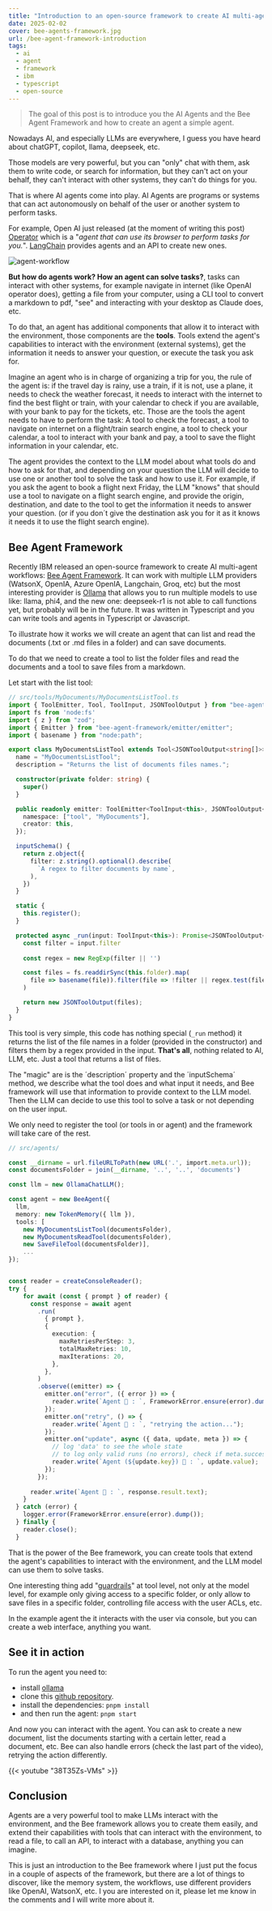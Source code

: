```yaml
---
title: "Introduction to an open-source framework to create AI multi-agent workflows: Bee Agent Framework"
date: 2025-02-02
cover: bee-agents-framework.jpg
url: /bee-agent-framework-introduction
tags:  
  - ai
  - agent
  - framework
  - ibm
  - typescript
  - open-source
---
```


> The goal of this post is to introduce you the AI Agents and the Bee Agent Framework and how to create an agent a simple agent. 

Nowadays AI, and especially LLMs are everywhere, I guess you have heard about chatGPT, copilot, llama,  deepseek, etc.

Those models are very powerful, but you can "only" chat with them, ask them to write code, or search for information, but they can't act on your behalf, they can't interact with other systems, they can't do things for you.

That is where AI agents come into play. AI Agents are programs or systems that can act autonomously on behalf of the user or another system to perform tasks.

For example, Open AI just released (at the moment of writing this post) [Operator](https://operator.chatgpt.com/) which is a "*agent that can use its browser to perform tasks for you.*". [LangChain](https://www.langchain.com/) provides agents and an API to create new ones.

![agent-workflow](agent-workflow.svg)

**But how do agents work? How an agent can solve tasks?**, tasks can interact with other systems, for example navigate in internet (like OpenAI operator does), getting a file from your computer, using a CLI tool to convert a markdown to pdf, "see" and interacting with your desktop as Claude does, etc.

To do that, an agent has additional components that allow it to interact with the environment, those components are the **tools**. Tools extend the agent's capabilities to interact with the environment (external systems), get the information it needs to answer your question, or execute the task you ask for.

Imagine an agent who is in charge of organizing a trip for you, the rule of the agent is: if the travel day is rainy, use a train, if it is not, use a plane, it needs to check the weather forecast, it needs to interact with the internet to find the best flight or train, with your calendar to check if you are available, with your bank to pay for the tickets, etc. Those are the tools the agent needs to have to perform the task: A tool to check the forecast, a tool to navigate on internet on a flight/train search engine, a tool to check your calendar, a tool to interact with your bank and pay, a tool to save the flight information in your calendar, etc.

The agent provides the context to the LLM model about what tools do and how to ask for that, and depending on your question the LLM will decide to use one or another tool to solve the task and how to use it. For example, if you ask the agent to book a flight next Friday, the LLM "knows" that should use a tool to navigate on a flight search engine, and provide the origin, destination, and date to the tool to get the information it needs to answer your question. (or if you don´t give the destination ask you for it as it knows it needs it to use the flight search engine).


## Bee Agent Framework

Recently IBM released an open-source framework to create AI multi-agent workflows: [Bee Agent Framework](https://i-am-bee.github.io/bee-agent-framework/#/). It can work with multiple LLM providers (WatsonX, OpenIA, Azure OpenIA, Langchain, Groq, etc) but the most interesting provider is [Ollama](https://ollama.com/) that allows you to run multiple models to use like: llama, phi4, and the new one: deepseek-r1 is not able to call functions yet, but probably will be in the future.
It was written in Typescript and you can write tools and agents in Typescript or Javascript.


To illustrate how it works we will create an agent that can list and read the documents (.txt or .md files in a folder) and can save documents.

To do that we need to create a tool to list the folder files and read the documents and a tool to save files from a markdown.

Let start with the list tool:

```typescript
// src/tools/MyDocuments/MyDocumentsListTool.ts
import { ToolEmitter, Tool, ToolInput, JSONToolOutput } from "bee-agent-framework/tools/base";
import fs from 'node:fs'
import { z } from "zod";
import { Emitter } from "bee-agent-framework/emitter/emitter";
import { basename } from "node:path";

export class MyDocumentsListTool extends Tool<JSONToolOutput<string[]>> {
  name = "MyDocumentsListTool";
  description = "Returns the list of documents files names.";

  constructor(private folder: string) {
    super()
  }

  public readonly emitter: ToolEmitter<ToolInput<this>, JSONToolOutput<string[]>> = Emitter.root.child({
    namespace: ["tool", "MyDocuments"],
    creator: this,
  });

  inputSchema() {
    return z.object({
      filter: z.string().optional().describe(
        `A regex to filter documents by name`,
      ),
    })
  }

  static {
    this.register();
  }

  protected async _run(input: ToolInput<this>): Promise<JSONToolOutput<string[]>> {
    const filter = input.filter
 
    const regex = new RegExp(filter || '')

    const files = fs.readdirSync(this.folder).map(
      file => basename(file)).filter(file => !filter || regex.test(file)
    )

    return new JSONToolOutput(files);
  }
}
```
This tool is very simple, this code has nothing special (`_run` method) it returns the list of the file names in a folder (provided in the constructor) and filters them by a regex provided in the input. **That's all**, nothing related to AI, LLM, etc. Just a tool that returns a list of files.

The "magic" are is the ´description´ property and the ´inputSchema´ method, we describe what the tool does and what input it needs, and Bee framework will use that information to provide context to the LLM model. Then the LLM can decide to use this tool to solve a task or not depending on the user input.

We only need to register the tool (or tools in or agent) and the framework will take care of the rest.

```typescript
// src/agents/

const __dirname = url.fileURLToPath(new URL('.', import.meta.url));
const documentsFolder = join(__dirname, '..', '..', 'documents')

const llm = new OllamaChatLLM();

const agent = new BeeAgent({
  llm,
  memory: new TokenMemory({ llm }),
  tools: [
    new MyDocumentsListTool(documentsFolder), 
    new MyDocumentsReadTool(documentsFolder), 
    new SaveFileTool(documentsFolder)],
    ...
});


const reader = createConsoleReader();
try {
    for await (const { prompt } of reader) {
      const response = await agent
        .run(
          { prompt },
          {
            execution: {
              maxRetriesPerStep: 3,
              totalMaxRetries: 10,
              maxIterations: 20,
            },
          },
        )
        .observe((emitter) => {
          emitter.on("error", ({ error }) => {
            reader.write(`Agent 🤖 : `, FrameworkError.ensure(error).dump());
          });
          emitter.on("retry", () => {
            reader.write(`Agent 🤖 : `, "retrying the action...");
          });
          emitter.on("update", async ({ data, update, meta }) => {
            // log 'data' to see the whole state
            // to log only valid runs (no errors), check if meta.success === true
            reader.write(`Agent (${update.key}) 🤖 : `, update.value);
          });
        });
  
      reader.write(`Agent 🤖 : `, response.result.text);
    }
  } catch (error) {
    logger.error(FrameworkError.ensure(error).dump());
  } finally {
    reader.close();
  }
```
That is the power of the Bee framework, you can create tools that extend the agent's capabilities to interact with the environment, and the LLM model can use them to solve tasks.

One interesting thing add "[guardrails](https://medium.com/towards-data-science/safeguarding-llms-with-guardrails-4f5d9f57cff2)" at tool level, not only at the model level, for example only giving access to a specific folder, or only allow to save files in a specific folder, controlling file access with the user ACLs, etc.

In the example agent the it interacts with the user via console, but you can create a web interface, anything you want.

## See it in action

To run the agent you need to:

- install [ollama](https://ollama.com/)
- clone this [github repository](https://github.com/sergiocarracedo/document-bee-agent-poc).
- install the dependencies: `pnpm install`
- and then run the agent: `pnpm start`

And now you can interact with the agent.
You can ask to create a new document, list the documents starting with a certain letter, read a document, etc.
Bee can also handle errors (check the last part of the video), retrying the action differently.

{{< youtube "38T35Zs-VMs" >}}

## Conclusion

Agents are a very powerful tool to make LLMs interact with the environment, and the Bee framework allows you to create them easily, and extend their capabilities with tools that can interact with the environment, to read a file, to call an API, to interact with a database, anything you can imagine.

This is just an introduction to the Bee framework where I just put the focus in a couple of aspects of the framework, but there are a lot of things to discover, like the memory system, the workflows, use different providers like OpenAI, WatsonX, etc. I you are interested on it, please let me know in the comments and I will write more about it.









